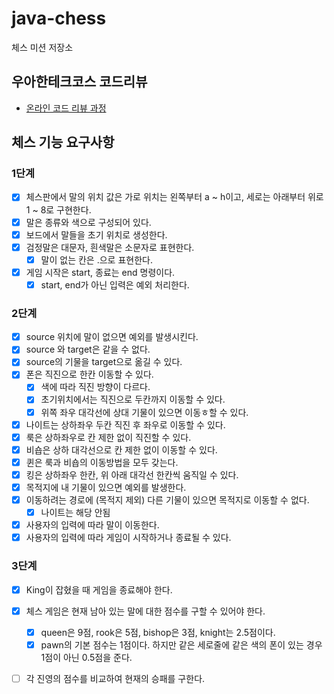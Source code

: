 # java-chess

체스 미션 저장소

## 우아한테크코스 코드리뷰

- [온라인 코드 리뷰 과정](https://github.com/woowacourse/woowacourse-docs/blob/master/maincourse/README.md)

## 체스 기능 요구사항

### 1단계

- [x] 체스판에서 말의 위치 값은 가로 위치는 왼쪽부터 a ~ h이고, 세로는 아래부터 위로 1 ~ 8로 구현한다.
- [x] 말은 종류와 색으로 구성되어 있다.
- [x] 보드에서 말들을 초기 위치로 생성한다.
- [x] 검정말은 대문자, 흰색말은 소문자로 표현한다.
    - [x] 말이 없는 칸은 .으로 표현한다.
- [x] 게임 시작은 start, 종료는 end 명령이다.
    - [x] start, end가 아닌 입력은 예외 처리한다.

### 2단계

- [x] source 위치에 말이 없으면 예외를 발생시킨다.
- [x] source 와 target은 같을 수 없다.
- [x] source의 기물을 target으로 옮길 수 있다.
- [x] 폰은 직진으로 한칸 이동할 수 있다.
    - [x] 색에 따라 직진 방향이 다르다.
    - [x] 초기위치에서는 직진으로 두칸까지 이동할 수 있다.
    - [x] 위쪽 좌우 대각선에 상대 기물이 있으면 이동ㅎ할 수 있다.
- [x] 나이트는 상하좌우 두칸 직진 후 좌우로 이동할 수 있다.
- [x] 룩은 상하좌우로 칸 제한 없이 직진할 수 있다.
- [x] 비숍은 상하 대각선으로 칸 제한 없이 이동할 수 있다.
- [x] 퀸은 룩과 비숍의 이동방법을 모두 갖는다.
- [x] 킹은 상하좌우 한칸, 위 아래 대각선 한칸씩 움직일 수 있다.
- [x] 목적지에 내 기물이 있으면 예외를 발생한다.
- [x] 이동하려는 경로에 (목적지 제외) 다른 기물이 있으면 목적지로 이동할 수 없다.
    - [x] 나이트는 해당 안됨
- [x] 사용자의 입력에 따라 말이 이동한다.
- [x] 사용자의 입력에 따라 게임이 시작하거나 종료될 수 있다.

### 3단계
- [x] King이 잡혔을 때 게임을 종료해야 한다.
- [x] 체스 게임은 현재 남아 있는 말에 대한 점수를 구할 수 있어야 한다.
  - [x] queen은 9점, rook은 5점, bishop은 3점, knight는 2.5점이다.
  - [x] pawn의 기본 점수는 1점이다. 하지만 같은 세로줄에 같은 색의 폰이 있는 경우 1점이 아닌 0.5점을 준다.
- [ ] 각 진영의 점수를 비교하여 현재의 승패를 구한다.

